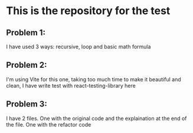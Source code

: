 # This is the repository for the test

## Problem 1:
I have used 3 ways: recursive, loop and basic math formula

## Problem 2:
I'm using Vite for this one, taking too much time to make it beautiful and clean, I have write test with react-testing-library here

## Problem 3:
I have 2 files. One with the original code and the explaination at the end of the file. One with the refactor code
